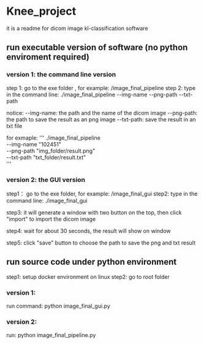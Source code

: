 # Knee_project

 it is a readme for dicom image kl-classification software

## run executable version of software (no python enviroment required)

### version 1: the command line version
 step 1: go to the exe folder , for example: /image_final_pipeline
 step 2: type in the command line:
./image_final_pipeline --img-name --png-path --txt-path

notice:
--img-name: the path and the name of the dicom image
--png-path: the path to save the result as an png image
--txt-path: save the result in an txt file

for exmaple:
'''
./image_final_pipeline \
--img-name "102451" \
--png-path "img_folder/result.png" \
--txt-path "txt_folder/result.txt" \
'''

### version 2: the GUI version
step1： go to the exe folder, for example: /image_final_gui
step2: type in the command line:
./image_final_gui

step3: it will generate a window with two button on the top, then click "import" to import the dicom image

step4: wait for about 30 seconds, the result will show on window

step5: click "save" button to choose the path to save the png and txt result

## run source code under python environment 
 step1: setup docker environment on linux
 step2: go to root folder 
### version 1: 
run command: python image_final_gui.py 
 
### version 2:
run: python image_final_pipeline.py


